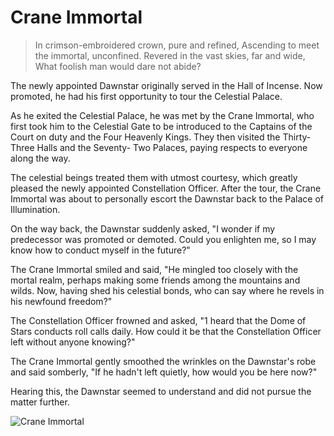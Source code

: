 # Crane Immortal

> In crimson-embroidered crown, pure and refined,
> Ascending to meet the immortal, unconfined.
> Revered in the vast skies, far and wide,
> What foolish man would dare not abide?

The newly appointed Dawnstar originally served in the Hall of Incense.
Now promoted, he had his first opportunity to tour the Celestial Palace.

As he exited the Celestial Palace, he was met by the Crane Immortal, who
first took him to the Celestial Gate to be introduced to the Captains of the
Court on duty and the Four Heavenly Kings. They then visited the Thirty-
Three Halls and the Seventy- Two Palaces, paying respects to everyone
along the way.

The celestial beings treated them with utmost courtesy, which greatly
pleased the newly appointed Constellation Officer. After the tour, the
Crane Immortal was about to personally escort the Dawnstar back to the
Palace of Illumination.

On the way back, the Dawnstar suddenly asked, "I wonder if my
predecessor was promoted or demoted. Could you enlighten me, so I may
know how to conduct myself in the future?"

The Crane Immortal smiled and said, "He mingled too closely with the
mortal realm, perhaps making some friends among the mountains and
wilds. Now, having shed his celestial bonds, who can say where he revels
in his newfound freedom?"

The Constellation Officer frowned and asked, "1 heard that the Dome of
Stars conducts roll calls daily. How could it be that the Constellation
Officer left without anyone knowing?"

The Crane Immortal gently smoothed the wrinkles on the Dawnstar's robe
and said somberly, "If he hadn't left quietly, how would you be here
now?"

Hearing this, the Dawnstar seemed to understand and did not pursue the
matter further.

![Crane Immortal](/image-20240828220917801.png)